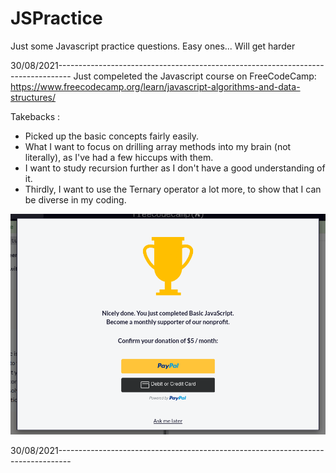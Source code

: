 # JSPractice
Just some Javascript practice questions. Easy ones... Will get harder

30/08/2021---------------------------------------------------------------------------------
Just compeleted the Javascript course on FreeCodeCamp: https://www.freecodecamp.org/learn/javascript-algorithms-and-data-structures/

Takebacks :

  - Picked up the basic concepts fairly easily. 
  - What I want to focus on drilling array methods into my brain (not literally), as I've had a few hiccups with them. 
  - I want to study recursion further as I don't have a good understanding of it.
  - Thirdly, I want to use the Ternary operator a lot more, to show that I can be diverse in my coding. 


![Basic Javascript Award from FreeCodeCamp](/Completion.png)

30/08/2021---------------------------------------------------------------------------------
